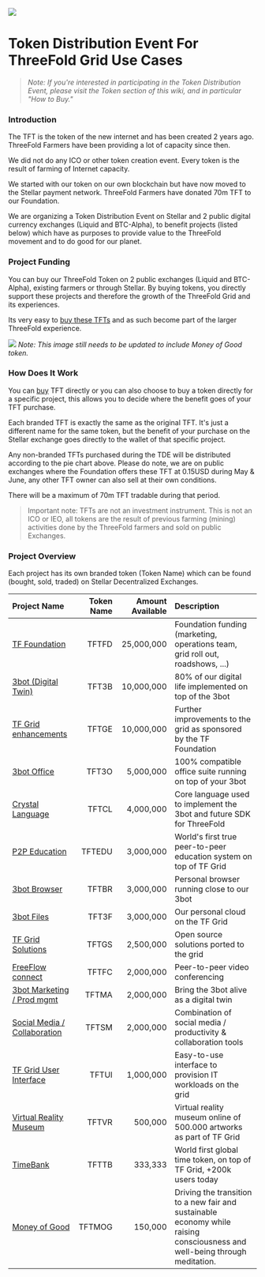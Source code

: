 ![](./img/tf_tde_intro.png)

# Token Distribution Event For ThreeFold Grid Use Cases

> _Note: If you're interested in participating in the Token Distribution Event, please visit the Token section of this wiki, and in particular "How to Buy."_

### Introduction

The TFT is the token of the new internet and has been created 2 years ago. ThreeFold Farmers have been providing a lot of capacity since then.

We did not do any ICO or other token creation event. Every token is the result of farming of Internet capacity.

We started with our token on our own blockchain but have now moved to the Stellar payment network. ThreeFold Farmers have donated 70m TFT to our Foundation.

We are organizing a Token Distribution Event on Stellar and 2 public digital currency exchanges (Liquid and BTC-Alpha), to benefit projects (listed below) which have as purposes to provide value to the ThreeFold movement and to do good for our planet.

### Project Funding

You can buy our ThreeFold Token on 2 public exchanges (Liquid and BTC-Alpha), existing farmers or through Stellar. By buying tokens, you directly support these projects and therefore the growth of the ThreeFold Grid and its experiences.

Its very easy to [buy these TFTs](how_to_buy_and_sell.md) and as such become part of the larger ThreeFold experience. 

![](./img/projects_overview_pie2.png)
*Note: This image still needs to be updated to include Money of Good token.*

### How Does It Work

You can [buy](how_to_buy_and_sell.md) TFT directly or you can also choose to buy a token directly for a specific project, this allows you to decide where the benefit goes of your TFT purchase. 

Each branded TFT is exactly the same as the original TFT. It's just a different name for the same token, but the benefit of your purchase on the Stellar exchange goes directly to the wallet of that specific project.

Any non-branded TFTs purchased during the TDE will be distributed according to the pie chart above.
Please do note, we are on public exchanges where the Foundation offers these TFT at 0.15USD during May & June, any other TFT owner can also sell at their own conditions.

There will be a maximum of 70m TFT tradable during that period.

> Important note: TFTs are not an investment instrument. 
> This is not an ICO or IEO, all tokens are the result of previous farming (mining) activities done by the ThreeFold farmers and sold on public Exchanges.

### Project Overview
Each project has its own branded token (Token Name) which can be found (bought, sold, traded) on Stellar Decentralized Exchanges.

| Project Name | Token Name | Amount Available | Description |
|:-------------|---------------:|---------------:|:------------|
| [TF Foundation](foundation_proj.md)	| TFTFD | 25,000,000		| Foundation funding (marketing, operations team, grid roll out, roadshows, ...) |
| [3bot (Digital Twin)](3botproj.md)	| TFT3B | 10,000,000		| 80% of our digital life implemented on top of the 3bot |
| [TF Grid enhancements](gridenhancements.md)	| TFTGE | 10,000,000		| Further improvements to the grid as sponsored by the TF Foundation |
| [3bot Office](3botoffice.md)	 | TFT3O | 5,000,000		| 100% compatible office suite running on top of your 3bot |
| [Crystal Language](crystallang_proj.md)	| TFTCL | 4,000,000		| Core language used to implement the 3bot and future SDK for ThreeFold |
| [P2P Education](planed.md)	| TFTEDU | 3,000,000		| World's first true peer-to-peer education system on top of TF Grid |
| [3bot Browser](3botbrowser.md)	 | TFTBR | 3,000,000		| Personal browser running close to our 3bot |
| [3bot Files](3botfiles.md)	| TFT3F | 3,000,000		| Our personal cloud on the TF Grid |
| [TF Grid Solutions](gridsolutions.md)	| TFTGS |  2,500,000		| Open source solutions ported to the grid |
| [FreeFlow connect](freeflowconnect.md) 	| TFTFC | 2,000,000		| Peer-to-peer video conferencing |
| [3bot Marketing / Prod mgmt](3botmarketing.md)	| TFTMA | 2,000,000		| Bring the 3bot alive as a digital twin |
| [Social Media / Collaboration](socialmedia_proj.md) | TFTSM | 2,000,000		| Combination of social media / productivity & collaboration tools |
| [TF Grid User Interface](griduserinterface.md)	| TFTUI | 1,000,000		| Easy-to-use interface to provision IT workloads on the grid |
| [Virtual Reality Museum](vrmuseum.md)	| TFTVR | 500,000		| Virtual reality museum online of 500.000 artworks as part of TF Grid |
| [TimeBank](timebank.md)	| TFTTB | 333,333		| World first global time token, on top of TF Grid, +200k users today |
| [Money of Good](moneyofgood.md)	| TFTMOG | 150,000		| Driving the transition to a new fair and sustainable economy while raising consciousness and well-being through meditation. |